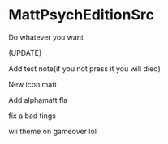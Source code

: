 # MattPsychEditionSrc
 Do whatever you want
 
 (UPDATE)
 
 Add test note(if you not press it you will died)

New icon matt 

Add alphamatt fla

fix a bad tings

wii theme on gameover lol
